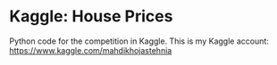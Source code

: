 # Kaggle: House Prices
Python code for the competition in Kaggle. This is my Kaggle account: https://www.kaggle.com/mahdikhojastehnia

